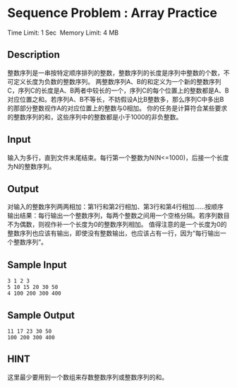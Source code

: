 # Sequence Problem : Array Practice
Time Limit: 1 Sec  Memory Limit: 4 MB


## Description
整数序列是一串按特定顺序排列的整数，整数序列的长度是序列中整数的个数，不可定义长度为负数的整数序列。
两整数序列A、B的和定义为一个新的整数序列C，序列C的长度是A、B两者中较长的一个，序列C的每个位置上的整数都是A、B对应位置之和。若序列A、B不等长，不妨假设A比B整数多，那么序列C中多出B的那部分整数视作A的对应位置上的整数与0相加。
你的任务是计算符合某些要求的整数序列的和，这些序列中的整数都是小于1000的非负整数。

## Input
输入为多行，直到文件末尾结束。每行第一个整数为N(N<=1000)，后接一个长度为N的整数序列。

## Output
对输入的整数序列两两相加：第1行和第2行相加、第3行和第4行相加……按顺序输出结果：每行输出一个整数序列，每两个整数之间用一个空格分隔。若序列数目不为偶数，则视作补一个长度为0的整数序列相加。
值得注意的是一个长度为0的整数序列也应该有输出，即使没有整数输出，也应该占有一行，因为“每行输出一个整数序列”。

## Sample Input
```
3 1 2 3
5 10 15 20 30 50
4 100 200 300 400
```
## Sample Output
```
11 17 23 30 50
100 200 300 400
```

## HINT
这里最少要用到一个数组来存数整数序列或整数序列的和。
